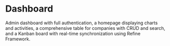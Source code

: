 # Dashboard
Admin dashboard with full authentication, a homepage displaying charts and activities, a comprehensive table for companies with CRUD and search, and a Kanban board with real-time synchronization using Refine Framework.
